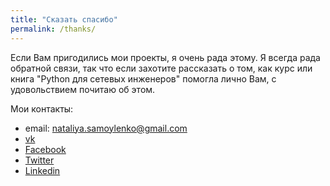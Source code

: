 ```yaml
---
title: "Сказать спасибо"
permalink: /thanks/
---
```



Если Вам пригодились мои проекты, я очень рада этому. 
Я всегда рада обратной связи, так что если захотите рассказать о том, как курс или книга
"Python для сетевых инженеров" помогла лично Вам, с удовольствием почитаю об этом.


Мои контакты:

* email: nataliya.samoylenko@gmail.com
* [vk](https://vk.com/natasha_samoylenko)
* [Facebook](https://www.facebook.com/samoylenko.natasha)
* [Twitter](https://twitter.com/natenka_says)
* [Linkedin](https://www.linkedin.com/in/nsamoylenko)

